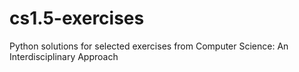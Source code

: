 # cs1.5-exercises
Python solutions for selected exercises from Computer Science: An Interdisciplinary Approach
